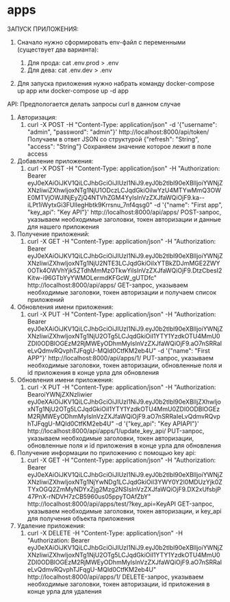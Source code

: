 # apps
ЗАПУСК ПРИЛОЖЕНИЯ:
1. Сначало нужно сформировать env-файл с переменными (существует два варианта):

   1) Для прода: cat .env.prod > .env
   2) Для дева: cat .env.dev > .env
2. Для запуска приложения нужно набрать команду docker-compose up app или docker-compose up -d app

API:
Предпологается делать запросы curl в данном случае
1. Авторизация:
    1) curl -X POST -H "Content-Type: application/json" -d '{"username": "admin", "password": "admin"}' http://localhost:8000/api/token/
    Получаем в ответ JSON со структурой  {"refresh": "String", "access": "String"}
    Сохраняем значение которое лежит в поле access
2. Добавление приложения:
    1) curl -X POST -H "Content-Type: application/json" -H "Authorization: Bearer eyJ0eXAiOiJKV1QiLCJhbGciOiJIUzI1NiJ9.eyJ0b2tlbl90eXBlIjoiYWNjZXNzIiwiZXhwIjoxNTg1NjU1ODczLCJqdGkiOiIwYzU4MTYwMmQ3OWE0MTVjOWJlNjEyZjQ4NTVhZGM4YyIsInVzZXJfaWQiOjF9.ka--iLPt1iWytxGi3FUlIegHbtk9Krrsnu_7nf4qsg0" -d '{"name": "First app", "key_api": "Key API"}' http://localhost:8000/api/apps/
    POST-запрос, указываем необходимые заголовки, токен авторизации и данные для нашего приложения
3. Получение приложений:
    1) curl -X GET -H "Content-Type: application/json" -H "Authorization: Bearer eyJ0eXAiOiJKV1QiLCJhbGciOiJIUzI1NiJ9.eyJ0b2tlbl90eXBlIjoiYWNjZXNzIiwiZXhwIjoxNTg1NjU2NTE3LCJqdGkiOiIxYTBkZDJmMGE2ZWY0OTk4OWVhYjk5ZTdhMmMzOTkwYiIsInVzZXJfaWQiOjF9.DtzCbesI2Kitw-i96GTbYyYWMOLermdKFGcW_gUTDfc" http://localhost:8000/api/apps/
    GET-запрос, указываем необходимые заголовки, токен авторизации и получаем список приложений
4. Обновления имени приложения:
    1) curl -X PUT -H "Content-Type: application/json" -H "Authorization: Bearer eyJ0eXAiOiJKV1QiLCJhbGciOiJIUzI1NiJ9.eyJ0b2tlbl90eXBlIjoiYWNjZXNzIiwiZXhwIjoxNTg1NjU2OTg5LCJqdGkiOiI1YTY1YzdkOTU4MmU0ZDI0ODBlOGEzM2RjMWEyODhmMyIsInVzZXJfaWQiOjF9.aO7nSRRaIeLvQdmvRQvphTJFqgU-MQld0CtfKM2eb4U" -d '{"name": "First APP"}' http://localhost:8000/api/apps/1/
    PUT-запрос, указываем необходимые заголовки, токен авторизации, обновленные поля и id приложения в конце урла для обновления
5. Обновления имени приложения:
    1) curl -X PUT -H "Content-Type: application/json" -H "Authorization: BearoiYWNjZXNzIiwier eyJ0eXAiOiJKV1QiLCJhbGciOiJIUzI1NiJ9.eyJ0b2tlbl90eXBlIjZXhwIjoxNTg1NjU2OTg5LCJqdGkiOiI1YTY1YzdkOTU4MmU0ZDI0ODBlOGEzM2RjMWEyODhmMyIsInVzZXJfaWQiOjF9.aO7nSRRaIeLvQdmvRQvphTJFqgU-MQld0CtfKM2eb4U" -d '{"key_api": "Key APIAPI"}' http://localhost:8000/api/apps/1/update_key_api/
    PUT-запрос, указываем необходимые заголовки, токен авторизации, обновленные поля и id приложения в конце урла для обновления
6. Получение информации по приложению с помощью key api:
    1) curl -X GET -H "Content-Type: application/json" -H "Authorization: Bearer eyJ0eXAiOiJKV1QiLCJhbGciOiJIUzI1NiJ9.eyJ0b2tlbl90eXBlIjoiYWNjZXNzIiwiZXhwIjoxNTg1NjYwNDg1LCJqdGkiOiI3YWY0Y2I0MDUzYjk0ZTYxOGQ2ZmMyNDYxZjg2Mzg2NSIsInVzZXJfaWQiOjF9.DX2xUfsbjP47PnX-rNDVH7zCB5960us05ppyTOAfZbY" http://localhost:8000/api/apps/test/?key_api=KeyAPI
    GET-запрос, указываем необходимые заголовки, токен авторизации, и key_api для получения объекта приложения
6. Удаление приложения:
    1) curl -X DELETE -H "Content-Type: application/json" -H "Authorization: Bearer eyJ0eXAiOiJKV1QiLCJhbGciOiJIUzI1NiJ9.eyJ0b2tlbl90eXBlIjoiYWNjZXNzIiwiZXhwIjoxNTg1NjU2OTg5LCJqdGkiOiI1YTY1YzdkOTU4MmU0ZDI0ODBlOGEzM2RjMWEyODhmMyIsInVzZXJfaWQiOjF9.aO7nSRRaIeLvQdmvRQvphTJFqgU-MQld0CtfKM2eb4U" http://localhost:8000/api/apps/1/
    DELETE-запрос, указываем необходимые заголовки, токен авторизации, id приложения в конце урла для удаления
